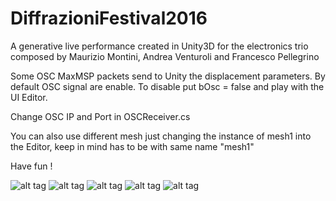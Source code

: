 # DiffrazioniFestival2016

A generative live performance created in Unity3D for the electronics trio composed by Maurizio Montini, Andrea Venturoli and Francesco Pellegrino 

Some OSC MaxMSP packets send to Unity the displacement parameters. 
By default OSC signal are enable. To disable put bOsc = false and play with the UI Editor.

Change OSC IP and Port in OSCReceiver.cs 

You can also use different mesh just changing the instance of mesh1 into the Editor, keep in mind has to be with same name "mesh1"

Have fun !

![alt tag](https://dl.dropboxusercontent.com/u/10907181/githubimages/1.jpg)
![alt tag](https://dl.dropboxusercontent.com/u/10907181/githubimages/2.jpg)
![alt tag](https://dl.dropboxusercontent.com/u/10907181/githubimages/3.jpg)
![alt tag](https://dl.dropboxusercontent.com/u/10907181/githubimages/4.jpg)
![alt tag](https://dl.dropboxusercontent.com/u/10907181/githubimages/5.jpg)

